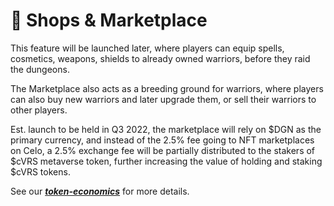 # 🛒 Shops & Marketplace

This feature will be launched later, where players can equip spells, cosmetics, weapons, shields to already owned warriors, before they raid the dungeons.

The Marketplace also acts as a breeding ground for warriors, where players can also buy new warriors and later upgrade them, or sell their warriors to other players.

Est. launch to be held in Q3 2022, the marketplace will rely on $DGN as the primary currency, and instead of the 2.5% fee going to NFT marketplaces on Celo, a 2.5% exchange fee will be partially distributed to the stakers of $cVRS metaverse token, further increasing the value of holding and staking $cVRS tokens.

See our [_**token-economics**_](broken-reference) for more details.
